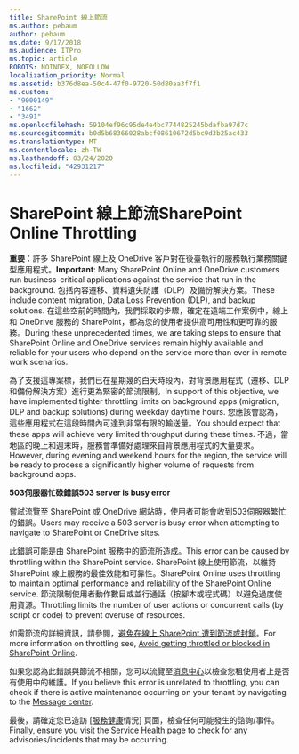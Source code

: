 ```yaml
---
title: SharePoint 線上節流
ms.author: pebaum
author: pebaum
ms.date: 9/17/2018
ms.audience: ITPro
ms.topic: article
ROBOTS: NOINDEX, NOFOLLOW
localization_priority: Normal
ms.assetid: b376d8ea-50c4-47f0-9720-50d80aa3f7f1
ms.custom:
- "9000149"
- "1662"
- "3491"
ms.openlocfilehash: 59104ef96c95de4e4bc7744825245bdafba97d7c
ms.sourcegitcommit: b0d5b68366028abcf08610672d5bc9d3b25ac433
ms.translationtype: MT
ms.contentlocale: zh-TW
ms.lasthandoff: 03/24/2020
ms.locfileid: "42931217"
---
```

# <a name="sharepoint-online-throttling"></a><span data-ttu-id="497d7-102">SharePoint 線上節流</span><span class="sxs-lookup"><span data-stu-id="497d7-102">SharePoint Online Throttling</span></span>

<span data-ttu-id="497d7-103">**重要**：許多 SharePoint 線上及 OneDrive 客戶對在後臺執行的服務執行業務關鍵型應用程式。</span><span class="sxs-lookup"><span data-stu-id="497d7-103">**Important**: Many SharePoint Online and OneDrive customers run business-critical applications against the service that run in the background.</span></span> <span data-ttu-id="497d7-104">包括內容遷移、資料遺失防護（DLP）及備份解決方案。</span><span class="sxs-lookup"><span data-stu-id="497d7-104">These include content migration, Data Loss Prevention (DLP), and backup solutions.</span></span> <span data-ttu-id="497d7-105">在這些空前的時間內，我們採取的步驟，確定在遠端工作案例中，線上和 OneDrive 服務的 SharePoint，都為您的使用者提供高可用性和更可靠的服務。</span><span class="sxs-lookup"><span data-stu-id="497d7-105">During these unprecedented times, we are taking steps to ensure that SharePoint Online and OneDrive services remain highly available and reliable for your users who depend on the service more than ever in remote work scenarios.</span></span>

<span data-ttu-id="497d7-106">為了支援這專案標，我們已在星期幾的白天時段內，對背景應用程式（遷移、DLP 和備份解決方案）進行更為緊密的節流限制。</span><span class="sxs-lookup"><span data-stu-id="497d7-106">In support of this objective, we have implemented tighter throttling limits on background apps (migration, DLP and backup solutions) during weekday daytime hours.</span></span> <span data-ttu-id="497d7-107">您應該會認為，這些應用程式在這段時間內可達到非常有限的輸送量。</span><span class="sxs-lookup"><span data-stu-id="497d7-107">You should expect that these apps will achieve very limited throughput during these times.</span></span> <span data-ttu-id="497d7-108">不過，當地區的晚上和週末時，服務會準備好處理來自背景應用程式的大量要求。</span><span class="sxs-lookup"><span data-stu-id="497d7-108">However, during evening and weekend hours for the region, the service will be ready to process a significantly higher volume of requests from background apps.</span></span>

<span data-ttu-id="497d7-109">**503伺服器忙碌錯誤**</span><span class="sxs-lookup"><span data-stu-id="497d7-109">**503 server is busy error**</span></span>

<span data-ttu-id="497d7-110">嘗試流覽至 SharePoint 或 OneDrive 網站時，使用者可能會收到503伺服器繁忙的錯誤。</span><span class="sxs-lookup"><span data-stu-id="497d7-110">Users may receive a 503 server is busy error when attempting to navigate to SharePoint or OneDrive sites.</span></span> 

<span data-ttu-id="497d7-111">此錯誤可能是由 SharePoint 服務中的節流所造成。</span><span class="sxs-lookup"><span data-stu-id="497d7-111">This error can be caused by throttling within the SharePoint service.</span></span> <span data-ttu-id="497d7-112">SharePoint 線上使用節流，以維持 SharePoint 線上服務的最佳效能和可靠性。</span><span class="sxs-lookup"><span data-stu-id="497d7-112">SharePoint Online uses throttling to maintain optimal performance and reliability of the SharePoint Online service.</span></span> <span data-ttu-id="497d7-113">節流限制使用者動作數目或並行通話（按腳本或程式碼）以避免過度使用資源。</span><span class="sxs-lookup"><span data-stu-id="497d7-113">Throttling limits the number of user actions or concurrent calls (by script or code) to prevent overuse of resources.</span></span> 

<span data-ttu-id="497d7-114">如需節流的詳細資訊，請參閱，[避免在線上 SharePoint 遭到節流或封鎖](https://docs.microsoft.com/sharepoint/dev/general-development/how-to-avoid-getting-throttled-or-blocked-in-sharepoint-online)。</span><span class="sxs-lookup"><span data-stu-id="497d7-114">For more information on throttling see, [Avoid getting throttled or blocked in SharePoint Online](https://docs.microsoft.com/sharepoint/dev/general-development/how-to-avoid-getting-throttled-or-blocked-in-sharepoint-online).</span></span>

<span data-ttu-id="497d7-115">如果您認為此錯誤與節流不相關，您可以流覽至[消息中心](https://portal.office.com/adminportal/home#/MessageCenter)以檢查您租使用者上是否有使用中的維護。</span><span class="sxs-lookup"><span data-stu-id="497d7-115">If you believe this error is unrelated to throttling, you can check if there is active maintenance occurring on your tenant by navigating to the [Message center](https://portal.office.com/adminportal/home#/MessageCenter).</span></span>

 <span data-ttu-id="497d7-116">最後，請確定您已造訪 [[服務健康](https://portal.office.com/adminportal/home#/servicehealth)情況] 頁面，檢查任何可能發生的諮詢/事件。</span><span class="sxs-lookup"><span data-stu-id="497d7-116">Finally, ensure you visit the [Service Health](https://portal.office.com/adminportal/home#/servicehealth) page to check for any advisories/incidents that may be occurring.</span></span>

